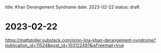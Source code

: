 title: Khan Derangement Syndrome
date: 2023-02-22
status: draft

# 2023-02-22
https://mattstoller.substack.com/p/on-lina-khan-derangement-syndrome?publication_id=11524&post_id=103122497&isFreemail=true